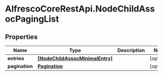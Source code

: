 # AlfrescoCoreRestApi.NodeChildAssocPagingList

## Properties
Name | Type | Description | Notes
------------ | ------------- | ------------- | -------------
**entries** | [**[NodeChildAssocMinimalEntry]**](NodeChildAssocMinimalEntry.md) |  | [optional] 
**pagination** | [**Pagination**](Pagination.md) |  | [optional] 


